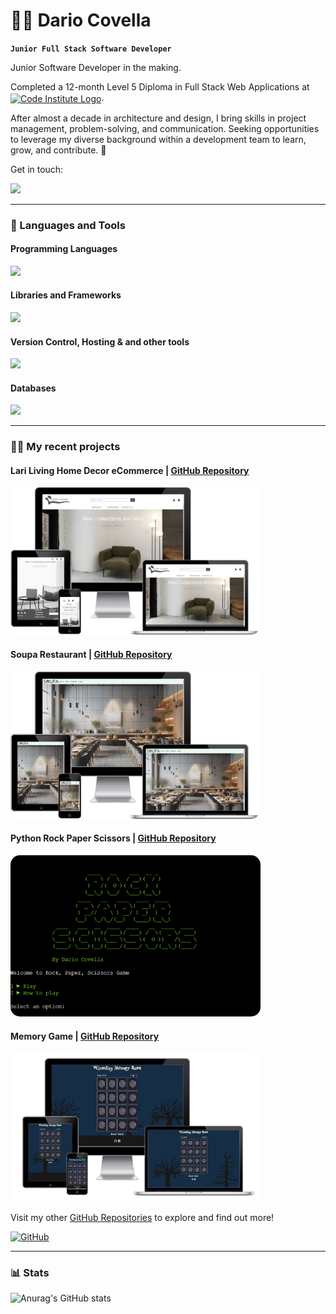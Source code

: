 # 👨‍💻 Dario Covella

**`Junior Full Stack Software Developer`**

Junior Software Developer in the making.

Completed a 12-month Level 5 Diploma in Full Stack Web Applications at <a href="https://codeinstitute.net/ie/"><img align="center" alt="Code Institute Logo" height="50" width="50" src="https://avatars.githubusercontent.com/u/16867170?s=200&v=4" target="_blank" rel="noreferrer noopener"></a>.

After almost a decade in architecture and design, I bring skills in project management, problem-solving, and communication. Seeking opportunities to leverage my diverse background within a development team to learn, grow, and contribute. 🚴

Get in touch: 

<a href="https://www.linkedin.com/in/dariocovella/"><img src="https://skillicons.dev/icons?i=linkedin"/></a>

---

### 🧰 Languages and Tools

#### Programming Languages
<div align="left">
    <a href="#"><img src="https://skillicons.dev/icons?i=html,css,python,javascript"/></a>
</div>

#### Libraries and Frameworks
<div align="left">
    <a href="#"><img src="https://skillicons.dev/icons?i=django,bootstrap,tailwind,jquery,flask"/></a>
</div>

#### Version Control, Hosting & and other tools
<div align="left">
    <a href="#"><img src="https://skillicons.dev/icons?i=vscode,github,git,heroku,aws"/></a>
</div>

#### Databases
<div align="left">
    <a href="#"><img src="https://skillicons.dev/icons?i=postgres,mysql"/></a>
</div>

---

### 👷‍♂️ My recent projects

#### Lari Living Home Decor eCommerce | [GitHub Repository](https://github.com/Darioc18/PP5_lari_living)

<a href="https://pp5-lari-living-2c9565c3cb2d.herokuapp.com/">
  <img src="./images/pp5.png" alt="Lari Living ECommerce" style="border-radius: 15px; width: 400px; height: auto;">
</a>

#### Soupa Restaurant | [GitHub Repository](https://github.com/Darioc18/PP4-restaurant-booking-system)
<a href="https://pp4-restaurant-booking-system-d75be81c2fba.herokuapp.com/">
  <img src="./images/pp4.png" alt="Soupa Restaurant" style="border-radius: 15px; width: 400px; height: auto;">
</a>

#### Python Rock Paper Scissors | [GitHub Repository](https://github.com/Darioc18/rock-paper-scissors)
<a href="https://rock-paper-scissors-pp3-b3c7dd81e311.herokuapp.com/">
  <img src="./images/pp3.png" alt="Rock Paper Scissors" style="border-radius: 15px; width: 400px; height: auto;">
</a>

#### Memory Game | [GitHub Repository](https://github.com/Darioc18/memory-game)
<a href="https://darioc18.github.io/memory-game/">
  <img src="./images/pp2.png" alt="Memory Game" style="border-radius: 15px; width: 400px; height: auto;">
</a>


</div>
<br>

Visit my other [GitHub Repositories](https://github.com/Darioc18?tab=repositories) to explore and find out more!

[![GitHub](https://img.shields.io/badge/GitHub-Visit%20My%20Repos-blue?style=for-the-badge&logo=github)](https://github.com/Darioc18?tab=repositories)

---

### 📊 Stats
![Anurag's GitHub stats](https://github-readme-stats.vercel.app/api?username=darioc18&theme=tokyonight&show_icons=true)
